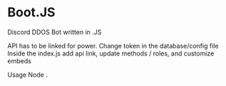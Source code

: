# Boot.JS

Discord DDOS Bot written in .JS

API has to be linked for power.
Change token in the database/config file
Inside the index.js add api link, update methods / roles, and customize embeds

Usage Node .
